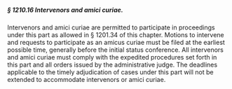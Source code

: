 ##### § 1210.16 Intervenors and amici curiae. #####

Intervenors and amici curiae are permitted to participate in proceedings under this part as allowed in § 1201.34 of this chapter. Motions to intervene and requests to participate as an amicus curiae must be filed at the earliest possible time, generally before the initial status conference. All intervenors and amici curiae must comply with the expedited procedures set forth in this part and all orders issued by the administrative judge. The deadlines applicable to the timely adjudication of cases under this part will not be extended to accommodate intervenors or amici curiae.